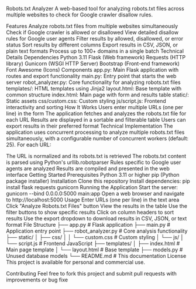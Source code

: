 Robots.txt Analyzer
A web-based tool for analyzing robots.txt files across multiple websites to check for Google crawler disallow rules.

Features
Analyze robots.txt files from multiple websites simultaneously
Check if Google crawler is allowed or disallowed
View detailed disallow rules for Google user agents
Filter results by allowed, disallowed, or error status
Sort results by different columns
Export results in CSV, JSON, or plain text formats
Process up to 100+ domains in a single batch
Technical Details
Dependencies
Python 3.11
Flask (Web framework)
Requests (HTTP library)
Gunicorn (WSGI HTTP Server)
Bootstrap (Front-end framework)
Font Awesome (Icons)
Components
app.py: Main Flask application with routes and export functionality
main.py: Entry point that starts the web server
robot_analyzer.py: Core functionality for analyzing robots.txt files
templates/: HTML templates using Jinja2
layout.html: Base template with common structure
index.html: Main page with form and results table
static/: Static assets
css/custom.css: Custom styling
js/script.js: Frontend interactivity and sorting
How It Works
Users enter multiple URLs (one per line) in the form
The application fetches and analyzes the robots.txt file for each URL
Results are displayed in a sortable and filterable table
Users can export results in their preferred format
Technical Implementation
The application uses concurrent processing to analyze multiple robots.txt files simultaneously, with a configurable number of concurrent workers (default: 25). For each URL:

The URL is normalized and its robots.txt is retrieved
The robots.txt content is parsed using Python's urllib.robotparser
Rules specific to Google user agents are analyzed
Results are compiled and presented in the web interface
Getting Started
Prerequisites
Python 3.11 or higher
pip (Python package installer)
Installation
Clone this repository
Install dependencies:
pip install flask requests gunicorn
Running the Application
Start the server:
gunicorn --bind 0.0.0.0:5000 main:app
Open a web browser and navigate to http://localhost:5000
Usage
Enter URLs (one per line) in the text area
Click "Analyze Robots.txt Files" button
View the results in the table
Use the filter buttons to show specific results
Click on column headers to sort results
Use the export dropdown to download results in CSV, JSON, or text format
File Structure
├── app.py                 # Flask application
├── main.py                # Application entry point
├── robot_analyzer.py      # Core analysis functionality
├── static/
│   ├── css/
│   │   └── custom.css     # Custom styling
│   └── js/
│       └── script.js      # Frontend JavaScript
├── templates/
│   ├── index.html         # Main page template
│   └── layout.html        # Base template
├── models.py              # Unused database models
└── README.md              # This documentation
License
This project is available for personal and commercial use.

Contributing
Feel free to fork this project and submit pull requests with improvements or bug fixe
